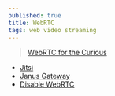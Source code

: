 ```yaml
---
published: true
title: WebRTC
tags: web video streaming
---
```

> [WebRTC for the Curious](https://news.ycombinator.com/item?id=38875542)

- [Jitsi](https://jitsi.org/)
- [Janus Gateway](https://www.linux-projects.org/uv4l/tutorials/janus-gateway/)
- [Disable WebRTC](https://addons.mozilla.org/en-US/firefox/addon/happy-bonobo-disable-webrtc/)
